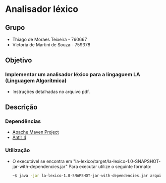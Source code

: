 #   Analisador léxico

##  Grupo

-   Thiago de Moraes Teixeira    - 760667
-   Victoria de Martini de Souza - 759378

##  Objetivo

### Implementar um analisador léxico para a lingaguem LA (Linguagem Algorítmica) 

-   Instruções detalhadas no arquivo pdf.

##  Descrição 

### Dependências

-   [Apache Maven Project](https://maven.apache.org)
-   [Antlr 4](https://www.antlr.org)

### Utilização

-   O executável se encontra em "la-lexico/target/la-lexico-1.0-SNAPSHOT-jar-with-dependencies.jar"
    Para executar utilize o seguinte formato:
    ```bash
    ~$ java -jar la-lexico-1.0-SNAPSHOT-jar-with-dependencies.jar arquivoEntrada.txt arquivoSaida.txt
    ```
